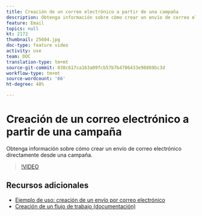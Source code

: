 ```yaml
---
title: Creación de un correo electrónico a partir de una campaña
description: Obtenga información sobre cómo crear un envío de correo electrónico directamente desde una campaña.
feature: Email
topics: null
kt: 2172
thumbnail: 25604.jpg
doc-type: feature video
activity: use
team: DOC
translation-type: tm+mt
source-git-commit: 838c617ca163a09fcb57b7b4706433e98869bc3d
workflow-type: tm+mt
source-wordcount: '66'
ht-degree: 48%

---
```



# Creación de un correo electrónico a partir de una campaña

Obtenga información sobre cómo crear un envío de correo electrónico directamente desde una campaña.

>[!VIDEO](https://video.tv.adobe.com/v/25604?quality=12)

## Recursos adicionales

* [Ejemplo de uso: creación de un envío por correo electrónico](https://docs.adobe.com/content/help/es-ES/campaign-classic/using/designing-content/editing-html-content/use-case--creating-an-email-delivery.html)
* [Creación de un flujo de trabajo (documentación)](https://docs.adobe.com/content/help/es-ES/campaign-classic/using/automating-with-workflows/general-operation/building-a-workflow.html)
